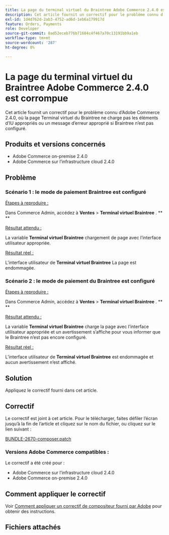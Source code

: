 ```yaml
---
title: La page du terminal virtuel du Braintree Adobe Commerce 2.4.0 est corrompue
description: Cet article fournit un correctif pour le problème connu d’Adobe Commerce 2.4.0, où la page Terminal virtuel du Braintree ne charge pas les éléments d’IU appropriés ou un message d’erreur approprié si Braintree n’est pas configuré.
exl-id: 1d4d762d-2ab3-4752-ad6d-1eb6a179917d
feature: Orders, Payments
role: Developer
source-git-commit: 0ad52eceb776b71604c4f467a70c13191bb9a1eb
workflow-type: tm+mt
source-wordcount: '287'
ht-degree: 0%

---
```


# La page du terminal virtuel du Braintree Adobe Commerce 2.4.0 est corrompue

Cet article fournit un correctif pour le problème connu d’Adobe Commerce 2.4.0, où la page Terminal virtuel du Braintree ne charge pas les éléments d’IU appropriés ou un message d’erreur approprié si Braintree n’est pas configuré.

## Produits et versions concernés

* Adobe Commerce on-premise 2.4.0
* Adobe Commerce sur l’infrastructure cloud 2.4.0

## Problème

### Scénario 1 : le mode de paiement Braintree est configuré

<u>Étapes à reproduire :</u>

Dans Commerce Admin, accédez à **Ventes** > **Terminal virtuel Braintree** . ** **

<u>Résultat attendu :</u>

La variable **Terminal virtuel Braintree** chargement de page avec l’interface utilisateur appropriée.

<u>Résultat réel :</u>

L’interface utilisateur de **Terminal virtuel Braintree** La page est endommagée.

### Scénario 2 : le mode de paiement du Braintree est configuré

<u>Étapes à reproduire :</u>

Dans Commerce Admin, accédez à **Ventes** > **Terminal virtuel Braintree** . ** **

<u>Résultat attendu :</u>

La variable **Terminal virtuel Braintree** charge la page avec l’interface utilisateur appropriée et un avertissement s’affiche pour vous informer que le Braintree n’est pas encore configuré.

<u>Résultat réel :</u>

L’interface utilisateur de **Terminal virtuel Braintree** est endommagée et aucun avertissement n’est affiché.

## Solution

Appliquez le correctif fourni dans cet article.

## Correctif

Le correctif est joint à cet article. Pour le télécharger, faites défiler l’écran jusqu’à la fin de l’article et cliquez sur le nom du fichier, ou cliquez sur le lien suivant :

[BUNDLE-2670-composer.patch](assets/BUNDLE-2670-composer.patch.zip)

### Versions Adobe Commerce compatibles :

Le correctif a été créé pour :

* Adobe Commerce sur l’infrastructure cloud 2.4.0
* Adobe Commerce on-premise 2.4.0

## Comment appliquer le correctif

Voir [Comment appliquer un correctif de compositeur fourni par Adobe](/help/how-to/general/how-to-apply-a-composer-patch-provided-by-magento.md) pour obtenir des instructions.

## Fichiers attachés
